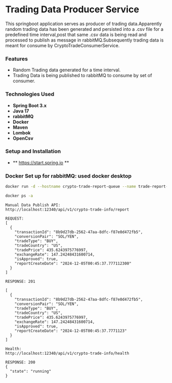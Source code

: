 # Trading Data Producer Service

This springboot application serves as producer of trading data.Apparently random trading data
has been generated and persisted into a .csv file for a predefined time interval,post that same
.csv data is being read and processed to publish as message in rabbitMQ.Subsequently trading data
is meant for consume by CryptoTradeConsumerService.

### Features

- Random Trading data generated for a time interval.
- Trading Data is being published to rabbitMQ to consume by set of consumer.

### Technologies Used

- **Spring Boot 3.x**
- **Java 17**
- **rabbitMQ**
- **Docker**
- **Maven**
- **Lombok**
- **OpenCsv**

### Setup and Installation

- ** https://start.spring.io **

### Docker Set up for rabbitMQ: used docker desktop

```bash
docker run -d --hostname crypto-trade-report-queue --name trade-report-queue -e RABBITMQ_DEFAULT_USER=<*****> -e RABBITMQ_DEFAULT_PASS=<*****>  -p 5672:5672 -p 15672:15672 rabbitmq:4.0.4-management

docker ps -a

```

```
Manual Data Publish API: 
http://localhost:12340/api/v1/crypto-trade-info/report

REQUEST:
[
  {
    "transactionId": "8b9d27db-2562-47aa-8dfc-f87e0d472fb5",
    "conversionPair": "SOL/YEN",
    "tradeType": "BUY",
    "tradeCountry": "US",
    "tradePrice": 435.6243975776997,
    "exchangeRate": 147.24248431600714,
    "isApproved": true,
    "reportCreateDate": "2024-12-05T00:45:37.777112300"
  }
]

RESPONSE: 201

[
  {
    "transactionId": "8b9d27db-2562-47aa-8dfc-f87e0d472fb5",
    "conversionPair": "SOL/YEN",
    "tradeType": "BUY",
    "tradeCountry": "US",
    "tradePrice": 435.6243975776997,
    "exchangeRate": 147.24248431600714,
    "isApproved": true,
    "reportCreateDate": "2024-12-05T00:45:37.7771123"
  }
]

Health:
http://localhost:12340/api/v1/crypto-trade-info/health

RESPONSE: 200
{
  "state": "running"
}
```
